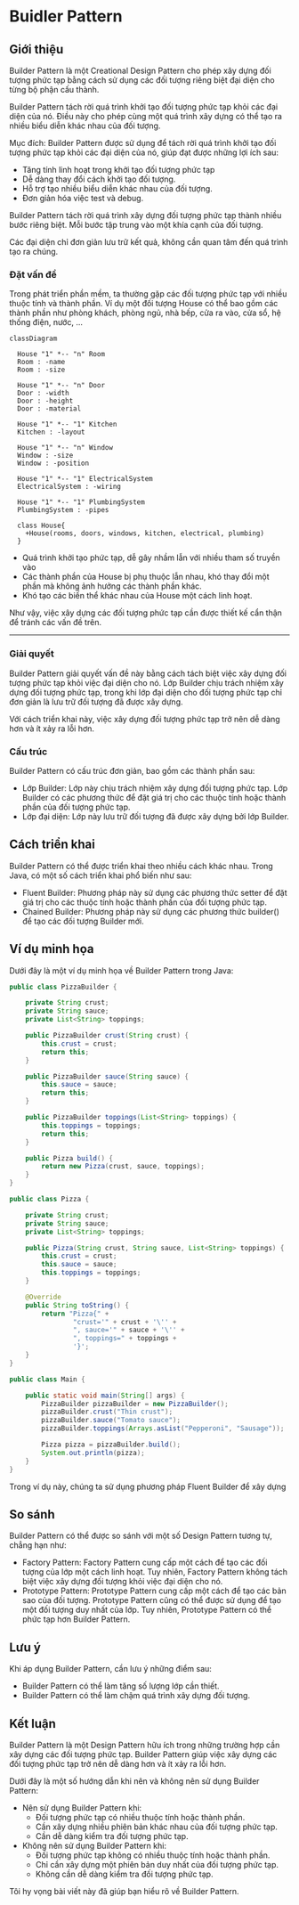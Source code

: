 # Buidler Pattern

## Giới thiệu

Builder Pattern là một Creational Design Pattern cho phép xây dựng đối tượng phức tạp bằng cách sử dụng các đối tượng riêng biệt đại diện cho từng bộ phận cấu thành.

Builder Pattern tách rời quá trình khởi tạo đối tượng phức tạp khỏi các đại diện của nó. Điều này cho phép cùng một quá trình xây dựng có thể tạo ra nhiều biểu diễn khác nhau của đối tượng.

Mục đích: Builder Pattern được sử dụng để tách rời quá trình khởi tạo đối tượng phức tạp khỏi các đại diện của nó, giúp đạt được những lợi ích sau:

- Tăng tính linh hoạt trong khởi tạo đối tượng phức tạp
- Dễ dàng thay đổi cách khởi tạo đối tượng.
- Hỗ trợ tạo nhiều biểu diễn khác nhau của đối tượng.
- Đơn giản hóa việc test và debug.

Builder Pattern tách rời quá trình xây dựng đối tượng phức tạp thành nhiều bước riêng biệt. Mỗi bước tập trung vào một khía cạnh của đối tượng.

Các đại diện chỉ đơn giản lưu trữ kết quả, không cần quan tâm đến quá trình tạo ra chúng.

### Đặt vấn đề

Trong phát triển phần mềm, ta thường gặp các đối tượng phức tạp với nhiều thuộc tính và thành phần. Ví dụ một đối tượng House có thể bao gồm các thành phần như phòng khách, phòng ngủ, nhà bếp, cửa ra vào, cửa sổ, hệ thống điện, nước, ...

```mermaid
classDiagram

  House "1" *-- "n" Room
  Room : -name
  Room : -size

  House "1" *-- "n" Door
  Door : -width
  Door : -height
  Door : -material

  House "1" *-- "1" Kitchen
  Kitchen : -layout

  House "1" *-- "n" Window
  Window : -size
  Window : -position

  House "1" *-- "1" ElectricalSystem
  ElectricalSystem : -wiring

  House "1" *-- "1" PlumbingSystem
  PlumbingSystem : -pipes

  class House{
    +House(rooms, doors, windows, kitchen, electrical, plumbing)
  }
```

- Quá trình khởi tạo phức tạp, dễ gây nhầm lẫn với nhiều tham số truyền vào
- Các thành phần của House bị phụ thuộc lẫn nhau, khó thay đổi một phần mà không ảnh hưởng các thành phần khác.
- Khó tạo các biến thể khác nhau của House một cách linh hoạt.

Như vậy, việc xây dựng các đối tượng phức tạp cần được thiết kế cẩn thận để tránh các vấn đề trên.

---

### Giải quyết

Builder Pattern giải quyết vấn đề này bằng cách tách biệt việc xây dựng đối tượng phức tạp khỏi việc đại diện cho nó. Lớp Builder chịu trách nhiệm xây dựng đối tượng phức tạp, trong khi lớp đại diện cho đối tượng phức tạp chỉ đơn giản là lưu trữ đối tượng đã được xây dựng.

Với cách triển khai này, việc xây dựng đối tượng phức tạp trở nên dễ dàng hơn và ít xảy ra lỗi hơn.

### Cấu trúc

Builder Pattern có cấu trúc đơn giản, bao gồm các thành phần sau:

- Lớp Builder: Lớp này chịu trách nhiệm xây dựng đối tượng phức tạp. Lớp Builder có các phương thức để đặt giá trị cho các thuộc tính hoặc thành phần của đối tượng phức tạp.
- Lớp đại diện: Lớp này lưu trữ đối tượng đã được xây dựng bởi lớp Builder.


## Cách triển khai

Builder Pattern có thể được triển khai theo nhiều cách khác nhau. Trong Java, có một số cách triển khai phổ biến như sau:

- Fluent Builder: Phương pháp này sử dụng các phương thức setter để đặt giá trị cho các thuộc tính hoặc thành phần của đối tượng phức tạp.
- Chained Builder: Phương pháp này sử dụng các phương thức builder() để tạo các đối tượng Builder mới.


## Ví dụ minh họa

Dưới đây là một ví dụ minh họa về Builder Pattern trong Java:

```java
public class PizzaBuilder {

    private String crust;
    private String sauce;
    private List<String> toppings;

    public PizzaBuilder crust(String crust) {
        this.crust = crust;
        return this;
    }

    public PizzaBuilder sauce(String sauce) {
        this.sauce = sauce;
        return this;
    }

    public PizzaBuilder toppings(List<String> toppings) {
        this.toppings = toppings;
        return this;
    }

    public Pizza build() {
        return new Pizza(crust, sauce, toppings);
    }
}

public class Pizza {

    private String crust;
    private String sauce;
    private List<String> toppings;

    public Pizza(String crust, String sauce, List<String> toppings) {
        this.crust = crust;
        this.sauce = sauce;
        this.toppings = toppings;
    }

    @Override
    public String toString() {
        return "Pizza{" +
                "crust='" + crust + '\'' +
                ", sauce='" + sauce + '\'' +
                ", toppings=" + toppings +
                '}';
    }
}

public class Main {

    public static void main(String[] args) {
        PizzaBuilder pizzaBuilder = new PizzaBuilder();
        pizzaBuilder.crust("Thin crust");
        pizzaBuilder.sauce("Tomato sauce");
        pizzaBuilder.toppings(Arrays.asList("Pepperoni", "Sausage"));

        Pizza pizza = pizzaBuilder.build();
        System.out.println(pizza);
    }
}

```

Trong ví dụ này, chúng ta sử dụng phương pháp Fluent Builder để xây dựng

## So sánh

Builder Pattern có thể được so sánh với một số Design Pattern tương tự, chẳng hạn như:

- Factory Pattern: Factory Pattern cung cấp một cách để tạo các đối tượng của lớp một cách linh hoạt. Tuy nhiên, Factory Pattern không tách biệt việc xây dựng đối tượng khỏi việc đại diện cho nó.
- Prototype Pattern: Prototype Pattern cung cấp một cách để tạo các bản sao của đối tượng. Prototype Pattern cũng có thể được sử dụng để tạo một đối tượng duy nhất của lớp. Tuy nhiên, Prototype Pattern có thể phức tạp hơn Builder Pattern.


## Lưu ý

Khi áp dụng Builder Pattern, cần lưu ý những điểm sau:

- Builder Pattern có thể làm tăng số lượng lớp cần thiết.
- Builder Pattern có thể làm chậm quá trình xây dựng đối tượng.


## Kết luận

Builder Pattern là một Design Pattern hữu ích trong những trường hợp cần xây dựng các đối tượng phức tạp. Builder Pattern giúp việc xây dựng các đối tượng phức tạp trở nên dễ dàng hơn và ít xảy ra lỗi hơn.

Dưới đây là một số hướng dẫn khi nên và không nên sử dụng Builder Pattern:

- Nên sử dụng Builder Pattern khi:
  - Đối tượng phức tạp có nhiều thuộc tính hoặc thành phần.
  - Cần xây dựng nhiều phiên bản khác nhau của đối tượng phức tạp.
  - Cần dễ dàng kiểm tra đối tượng phức tạp.
- Không nên sử dụng Builder Pattern khi:
  - Đối tượng phức tạp không có nhiều thuộc tính hoặc thành phần.
  - Chỉ cần xây dựng một phiên bản duy nhất của đối tượng phức tạp.
  - Không cần dễ dàng kiểm tra đối tượng phức tạp.

Tôi hy vọng bài viết này đã giúp bạn hiểu rõ về Builder Pattern.
